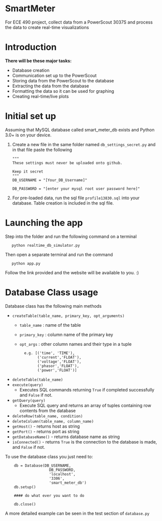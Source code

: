# SmartMeter
For ECE 490 project, collect data from a PowerScout 3037S and process the data to create real-time visualizations

# Introduction

**There will be these major tasks:**

  * Database creation
  * Communication set up to the PowerScout
  * Storing data from the PowerScout to the database
  * Extracting the data from the database
  * Formatting the data so it can be used for graphing
  * Creating real-time/live plots

# Initial set up

Assuming that MySQL database called smart_meter_db exists and Python 3.0+ is on your device.

1. Create a new file in the same folder named `db_settings_secret.py` and in that file paste the following

       """  
       These settings must never be uploaded onto github.

       Keep it secret
       """
       DB_USERNAME = "[Your_DB_Username]"

       DB_PASSWORD = "[enter your mysql root user password here]"
       
2. For pre-loaded data, run the sql file `profile13830.sql` into your database. Table creation is included in the sql file.

# Launching the app

Step into the folder and run the following command on a terminal

       python realtime_db_simulator.py

Then open a separate terminal and run the command

       python app.py

Follow the link provided and the website will be available to you. :)


# Database Class usage

Database class has the following main methods

* `createTable(table_name, primary_key, opt_arguments)`
  * `table_name` : name of the table
  * `primary_key` : column name of the primary key
  * `opt_args` : other column names and their type in a tuple
  
          e.g. [('time', 'TIME'),
                ('current','FLOAT'),
                ('voltage','FLOAT'),
                ('phasor','FLOAT'),
                ('power','FLOAT')]
                
* `deleteTable(table_name)`
* `execute(query)`
   * Executes SQL commands returning `True` if completed successfully and `False` if not.
* `getQuery(query)`
   * Execute SQL query and returns an array of tuples containing row contents from the database
* `deleteRow(table_name, condition)`
* `deleteColumn(table_name, column_name)`
* `getHost()` - returns host as string
* `getPort()` - returns port as string
* `getDatabaseName()` - returns database name as string
* `isConnected()` - returns `True` is the connection to the database is made, and `False` if not.

To use the database class you just need to:
        
        db = Database(DB_USERNAME,
                        DB_PASSWORD,
                        'localhost', 
                        '3306',
                        'smart_meter_db')
        db.setup()
        
        #### do what ever you want to do
        
        db.close()
   
A more detailed example can be seen in the test section of `database.py`


       
